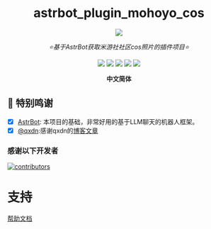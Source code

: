 <div align="center">

# astrbot_plugin_mohoyo_cos

<a href="https://v2.nonebot.dev/store">
<img src="https://count.getloli.com/get/@astrbot_plugin_mohoyo_cos?theme=booru-lewd"></a>

_⭐基于AstrBot获取米游社社区cos照片的插件项目⭐_

<a href="https://www.python.org/downloads/release/python-310/">
    <img src="https://img.shields.io/badge/python-3.10+-blue"></a>
<a href="https://qm.qq.com/q/SL6m4KdFe4">
    <img src="https://img.shields.io/badge/QQ-1141538825-yellow"></a>
<a href="https://github.com/Cvandia/pdm-project-template/blob/main/LICENSE">
    <img src="https://img.shields.io/badge/license-MIT-blue"></a>
<a href="https://github.com/Soulter/AstrBot">
    <img src="https://img.shields.io/badge/AstrBot-3.4.23+-red"></a>
<a href="https://github.com/Cvandia/astrbot_plugin_mohoyo_cos/blob/main/.github/workflows/ruff-check.yml">
    <img src="https://github.com/Cvandia/astrbot_plugin_mohoyo_cos/actions/workflows/ruff-check.yml/badge.svg?branch=main"></a>

**中文简体**

</div>

## 💝 特别鸣谢

- [x] [AstrBot](https://github.com/Soulter/AstrBot): 本项目的基础，非常好用的基于LLM聊天的机器人框架。
- [x] [@qxdn](https://github.com/qxdn):感谢qxdn的[博客文章](https://qianxu.run/2021/11/12/mihoyo-bbs-crawler/)

### 感谢以下开发者

<a href="https://github.com/Cvandia/astrbot_plugin_mohoyo_cos/graphs/contributors">
  <img src="https://contrib.rocks/image?repo=Cvandia/astrbot_plugin_mohoyo_cos&max=100" alt="contributors" />
</a>

# 支持

[帮助文档](https://astrbot.soulter.top/center/docs/%E5%BC%80%E5%8F%91/%E6%8F%92%E4%BB%B6%E5%BC%80%E5%8F%91/
)
